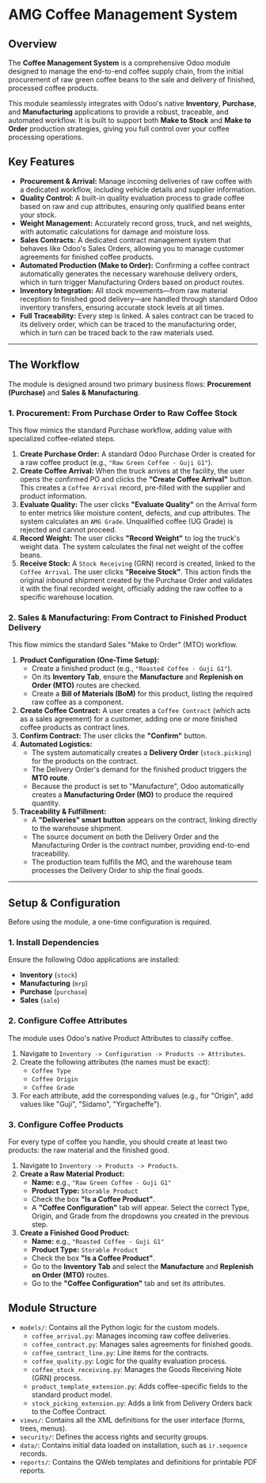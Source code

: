 # AMG Coffee Management System

## Overview

The **Coffee Management System** is a comprehensive Odoo module designed to manage the end-to-end coffee supply chain, from the initial procurement of raw green coffee beans to the sale and delivery of finished, processed coffee products.

This module seamlessly integrates with Odoo's native **Inventory**, **Purchase**, and **Manufacturing** applications to provide a robust, traceable, and automated workflow. It is built to support both **Make to Stock** and **Make to Order** production strategies, giving you full control over your coffee processing operations.

## Key Features

-   **Procurement & Arrival:** Manage incoming deliveries of raw coffee with a dedicated workflow, including vehicle details and supplier information.
-   **Quality Control:** A built-in quality evaluation process to grade coffee based on raw and cup attributes, ensuring only qualified beans enter your stock.
-   **Weight Management:** Accurately record gross, truck, and net weights, with automatic calculations for damage and moisture loss.
-   **Sales Contracts:** A dedicated contract management system that behaves like Odoo's Sales Orders, allowing you to manage customer agreements for finished coffee products.
-   **Automated Production (Make to Order):** Confirming a coffee contract automatically generates the necessary warehouse delivery orders, which in turn trigger Manufacturing Orders based on product routes.
-   **Inventory Integration:** All stock movements—from raw material reception to finished good delivery—are handled through standard Odoo inventory transfers, ensuring accurate stock levels at all times.
-   **Full Traceability:** Every step is linked. A sales contract can be traced to its delivery order, which can be traced to the manufacturing order, which in turn can be traced back to the raw materials used.

---

## The Workflow

The module is designed around two primary business flows: **Procurement (Purchase)** and **Sales & Manufacturing**.

### 1. Procurement: From Purchase Order to Raw Coffee Stock

This flow mimics the standard Purchase workflow, adding value with specialized coffee-related steps.

1.  **Create Purchase Order:** A standard Odoo Purchase Order is created for a raw coffee product (e.g., `"Raw Green Coffee - Guji G1"`).
2.  **Create Coffee Arrival:** When the truck arrives at the facility, the user opens the confirmed PO and clicks the **"Create Coffee Arrival"** button. This creates a `Coffee Arrival` record, pre-filled with the supplier and product information.
3.  **Evaluate Quality:** The user clicks **"Evaluate Quality"** on the Arrival form to enter metrics like moisture content, defects, and cup attributes. The system calculates an `AMG Grade`. Unqualified coffee (UG Grade) is rejected and cannot proceed.
4.  **Record Weight:** The user clicks **"Record Weight"** to log the truck's weight data. The system calculates the final net weight of the coffee beans.
5.  **Receive Stock:** A `Stock Receiving` (GRN) record is created, linked to the `Coffee Arrival`. The user clicks **"Receive Stock"**. This action finds the original inbound shipment created by the Purchase Order and validates it with the final recorded weight, officially adding the raw coffee to a specific warehouse location.

### 2. Sales & Manufacturing: From Contract to Finished Product Delivery

This flow mimics the standard Sales "Make to Order" (MTO) workflow.

1.  **Product Configuration (One-Time Setup):**
    *   Create a finished product (e.g., `"Roasted Coffee - Guji G1"`).
    *   On its **Inventory Tab**, ensure the **Manufacture** and **Replenish on Order (MTO)** routes are checked.
    *   Create a **Bill of Materials (BoM)** for this product, listing the required raw coffee as a component.
2.  **Create Coffee Contract:** A user creates a `Coffee Contract` (which acts as a sales agreement) for a customer, adding one or more finished coffee products as contract lines.
3.  **Confirm Contract:** The user clicks the **"Confirm"** button.
4.  **Automated Logistics:**
    *   The system automatically creates a **Delivery Order** (`stock.picking`) for the products on the contract.
    *   The Delivery Order's demand for the finished product triggers the **MTO route**.
    *   Because the product is set to "Manufacture", Odoo automatically creates a **Manufacturing Order (MO)** to produce the required quantity.
5.  **Traceability & Fulfillment:**
    *   A **"Deliveries" smart button** appears on the contract, linking directly to the warehouse shipment.
    *   The source document on both the Delivery Order and the Manufacturing Order is the contract number, providing end-to-end traceability.
    *   The production team fulfills the MO, and the warehouse team processes the Delivery Order to ship the final goods.

---

## Setup & Configuration

Before using the module, a one-time configuration is required.

### 1. Install Dependencies

Ensure the following Odoo applications are installed:
-   **Inventory** (`stock`)
-   **Manufacturing** (`mrp`)
-   **Purchase** (`purchase`)
-   **Sales** (`sale`)

### 2. Configure Coffee Attributes

The module uses Odoo's native Product Attributes to classify coffee.

1.  Navigate to `Inventory -> Configuration -> Products -> Attributes`.
2.  Create the following attributes (the names must be exact):
    *   `Coffee Type`
    *   `Coffee Origin`
    *   `Coffee Grade`
3.  For each attribute, add the corresponding values (e.g., for "Origin", add values like "Guji", "Sidamo", "Yirgacheffe").

### 3. Configure Coffee Products

For every type of coffee you handle, you should create at least two products: the raw material and the finished good.

1.  Navigate to `Inventory -> Products -> Products`.
2.  **Create a Raw Material Product:**
    *   **Name:** e.g., `"Raw Green Coffee - Guji G1"`
    *   **Product Type:** `Storable Product`
    *   Check the box **"Is a Coffee Product"**.
    *   A **"Coffee Configuration"** tab will appear. Select the correct Type, Origin, and Grade from the dropdowns you created in the previous step.
3.  **Create a Finished Good Product:**
    *   **Name:** e.g., `"Roasted Coffee - Guji G1"`
    *   **Product Type:** `Storable Product`
    *   Check the box **"Is a Coffee Product"**.
    *   Go to the **Inventory Tab** and select the **Manufacture** and **Replenish on Order (MTO)** routes.
    *   Go to the **"Coffee Configuration"** tab and set its attributes.

## Module Structure

-   `models/`: Contains all the Python logic for the custom models.
    -   `coffee_arrival.py`: Manages incoming raw coffee deliveries.
    -   `coffee_contract.py`: Manages sales agreements for finished goods.
    -   `coffee_contract_line.py`: Line items for the contracts.
    -   `coffee_quality.py`: Logic for the quality evaluation process.
    -   `coffee_stock_receiving.py`: Manages the Goods Receiving Note (GRN) process.
    -   `product_template_extension.py`: Adds coffee-specific fields to the standard product model.
    -   `stock_picking_extension.py`: Adds a link from Delivery Orders back to the Coffee Contract.
-   `views/`: Contains all the XML definitions for the user interface (forms, trees, menus).
-   `security/`: Defines the access rights and security groups.
-   `data/`: Contains initial data loaded on installation, such as `ir.sequence` records.
-   `reports/`: Contains the QWeb templates and definitions for printable PDF reports.